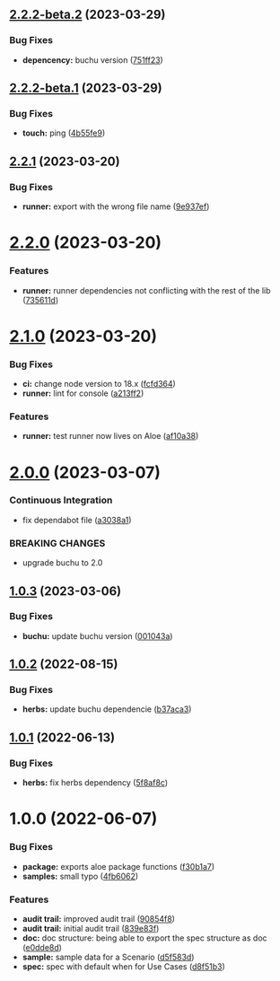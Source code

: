 ## [2.2.2-beta.2](https://github.com/herbsjs/aloe/compare/v2.2.2-beta.1...v2.2.2-beta.2) (2023-03-29)


### Bug Fixes

* **depencency:** buchu version ([751ff23](https://github.com/herbsjs/aloe/commit/751ff235e81a7742af6595afd5c67dd22a5bc9ce))

## [2.2.2-beta.1](https://github.com/herbsjs/aloe/compare/v2.2.1...v2.2.2-beta.1) (2023-03-29)


### Bug Fixes

* **touch:** ping ([4b55fe9](https://github.com/herbsjs/aloe/commit/4b55fe9929b978a647ac89ba498fa3ff428e6208))

## [2.2.1](https://github.com/herbsjs/aloe/compare/v2.2.0...v2.2.1) (2023-03-20)


### Bug Fixes

* **runner:** export with the wrong file name ([9e937ef](https://github.com/herbsjs/aloe/commit/9e937ef686b08cd5ee78c718deb7e0bec5ed9948))

# [2.2.0](https://github.com/herbsjs/aloe/compare/v2.1.0...v2.2.0) (2023-03-20)


### Features

* **runner:** runner dependencies not conflicting with the rest of the lib ([735611d](https://github.com/herbsjs/aloe/commit/735611d6cd99259fb5d821de3e645e2d148fc004))

# [2.1.0](https://github.com/herbsjs/aloe/compare/v2.0.0...v2.1.0) (2023-03-20)


### Bug Fixes

* **ci:** change node version to 18.x ([fcfd364](https://github.com/herbsjs/aloe/commit/fcfd36407f519466c85041fc4919d5d8700a7f77))
* **runner:** lint for console ([a213ff2](https://github.com/herbsjs/aloe/commit/a213ff2d7c982425a41b112ed41d5476ecd786c6))


### Features

* **runner:** test runner now lives on Aloe ([af10a38](https://github.com/herbsjs/aloe/commit/af10a38cf1ac51b68f79b3e5d8fb70032c978451))

# [2.0.0](https://github.com/herbsjs/aloe/compare/v1.0.3...v2.0.0) (2023-03-07)


### Continuous Integration

* fix dependabot file ([a3038a1](https://github.com/herbsjs/aloe/commit/a3038a198000552caa3720650ed765aa2b9c9120))


### BREAKING CHANGES

* upgrade buchu to 2.0

## [1.0.3](https://github.com/herbsjs/aloe/compare/v1.0.2...v1.0.3) (2023-03-06)


### Bug Fixes

* **buchu:** update buchu version ([001043a](https://github.com/herbsjs/aloe/commit/001043acd784145ccafde526b268cf2f471750db))

## [1.0.2](https://github.com/herbsjs/aloe/compare/v1.0.1...v1.0.2) (2022-08-15)


### Bug Fixes

* **herbs:** update buchu dependencie ([b37aca3](https://github.com/herbsjs/aloe/commit/b37aca347adbdd0bdc00a438ae4965b213600daa))

## [1.0.1](https://github.com/herbsjs/aloe/compare/v1.0.0...v1.0.1) (2022-06-13)


### Bug Fixes

* **herbs:** fix herbs dependency ([5f8af8c](https://github.com/herbsjs/aloe/commit/5f8af8cf4a2db8de84f334ec15a7f6a4d0fec2af))

# 1.0.0 (2022-06-07)


### Bug Fixes

* **package:** exports aloe package functions ([f30b1a7](https://github.com/herbsjs/aloe/commit/f30b1a7b2edfe35d216c07ad39af034e871be62f))
* **samples:** small typo ([4fb6062](https://github.com/herbsjs/aloe/commit/4fb6062c8b46f8c220427c802af30c262b2c052f))


### Features

* **audit trail:** improved audit trail ([90854f8](https://github.com/herbsjs/aloe/commit/90854f865358c95cdcad93bf95e20415c69c4d61))
* **audit trail:** initial audit trail ([839e83f](https://github.com/herbsjs/aloe/commit/839e83fb9aa507394dd577929216f77c4a914595))
* **doc:** doc structure: being able to export the spec structure as doc ([e0dde8d](https://github.com/herbsjs/aloe/commit/e0dde8d050f3423934149a428c6f60ae3667be9a))
* **sample:** sample data for a Scenario ([d5f583d](https://github.com/herbsjs/aloe/commit/d5f583d5c274e8debfc487b7540cf1736ee68e35))
* **spec:** spec with default when for Use Cases ([d8f51b3](https://github.com/herbsjs/aloe/commit/d8f51b3a1650faaf7e309039f54a967378411e47))
